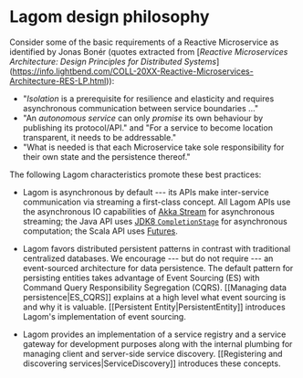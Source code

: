 <!--- Copyright (C) 2016-2017 Lightbend Inc. <https://www.lightbend.com> -->
# Lagom design philosophy

Consider some of the basic requirements of a Reactive Microservice as identified by Jonas Bonér (quotes extracted from [*Reactive Microservices Architecture: Design Principles for Distributed Systems*] (https://info.lightbend.com/COLL-20XX-Reactive-Microservices-Architecture-RES-LP.html)):

* "*Isolation* is a prerequisite for resilience and elasticity and requires asynchronous communication between service boundaries ..."
* "An *autonomous service* can only *promise* its own behaviour by publishing its protocol/API." and "For a service to become location transparent, it needs to be addressable."
* "What is needed is that each Microservice take sole responsibility for their own state and the persistence thereof."

The following Lagom characteristics promote these best practices:

* Lagom is asynchronous by default --- its APIs make inter-service communication via streaming a first-class concept. All Lagom APIs use the asynchronous IO capabilities of [Akka Stream](https://akka.io/) for asynchronous streaming; the Java API uses [JDK8 `CompletionStage`](https://docs.oracle.com/javase/8/docs/api/java/util/concurrent/CompletionStage.html)  for asynchronous computation; the Scala API uses [Futures](https://www.scala-lang.org/files/archive/api/2.12.x/scala/concurrent/Future.html).

* Lagom favors distributed persistent patterns in contrast with traditional centralized databases. We encourage --- but do not require --- an event-sourced architecture for data persistence. The default pattern for persisting entities takes advantage of Event Sourcing (ES) with Command Query Responsibility Segregation (CQRS). [[Managing data persistence|ES_CQRS]] explains at a high level what event sourcing is and why it is valuable. [[Persistent Entity|PersistentEntity]] introduces Lagom's implementation of event sourcing.

* Lagom provides an implementation of a service registry and a service gateway for development purposes along with the internal plumbing for managing client and server-side service discovery. [[Registering and discovering services|ServiceDiscovery]] introduces these concepts.

